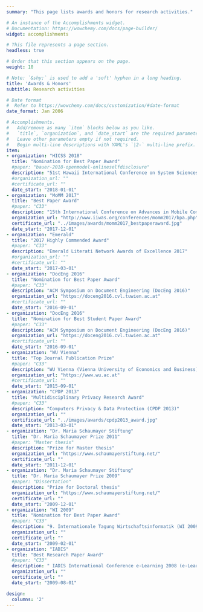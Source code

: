 ```yaml
---
summary: "This page lists awards and honors for research activities."  # Add a page description.

# An instance of the Accomplishments widget.
# Documentation: https://wowchemy.com/docs/page-builder/
widget: accomplishments

# This file represents a page section.
headless: true

# Order that this section appears on the page.
weight: 10

# Note: `&shy;` is used to add a 'soft' hyphen in a long heading.
title: 'Awards & Honors'
subtitle: Research activities

# Date format
#  Refer to https://wowchemy.com/docs/customization/#date-format
date_format: Jan 2006

# Accomplishments.
#   Add/remove as many `item` blocks below as you like.
#   `title`, `organization`, and `date_start` are the required parameters.
#   Leave other parameters empty if not required.
#   Begin multi-line descriptions with YAML's `|2-` multi-line prefix.
item:
- organization: "HICSS 2018"
  title: "Nomination for Best Paper Award"
  #paper: "bauer-2018-openmodel-onlineselfdisclosure"
  description: "51st Hawaii International Conference on System Sciences (HICSS 2018)"
  #organization_url: ""
  #certificate_url: ""
  date_start: "2018-01-01"
- organization: "MoMM 2017"
  title: "Best Paper Award"
  #paper: "C33"
  description: "15th International Conference on Advances in Mobile Computing & Multimedia"
  organization_url: "http://www.iiwas.org/conferences/momm2017/bpa.php"
  certificate_url: "../images/awards/momm2017_bestpaperaward.jpg"
  date_start: "2017-12-01"
- organization: "Emerald"
  title: "2017 Highly Commended Award"
  #paper: "C33"
  description: "Emerald Literati Network Awards of Excellence 2017"
  #organization_url: ""
  #certificate_url: ""
  date_start: "2017-03-01"
- organization: "DocEng 2016"
  title: "Nomination for Best Paper Award"
  #paper: "C33"
  description: "ACM Symposium on Document Engineering (DocEng 2016)"
  organization_url: "https://doceng2016.cvl.tuwien.ac.at"
  #certificate_url: ""
  date_start: "2016-09-01"
- organization: "DocEng 2016"
  title: "Nomination for Best Student Paper Award"
  #paper: "C33"
  description: "ACM Symposium on Document Engineering (DocEng 2016)"
  organization_url: "https://doceng2016.cvl.tuwien.ac.at"
  #certificate_url: ""
  date_start: "2016-09-01"
- organization: "WU Vienna"
  title: "Top Journal Publication Prize"
  #paper: "C33"
  description: "WU Vienna (Vienna University of Economics and Business)"
  organization_url: "https://www.wu.ac.at"
  #certificate_url: ""
  date_start: "2015-09-01"
- organization: "CPDP 2013"
  title: "Multidisciplinary Privacy Research Award"
  #paper: "C33"
  description: "Computers Privacy & Data Protection (CPDP 2013)"
  organization_url: ""
  certificate_url: "../images/awards/cpdp2013_award.jpg"
  date_start: "2013-03-01"
- organization: "Dr. Maria Schaumayer Stiftung"
  title: "Dr. Maria Schaumayer Prize 2011"
  #paper: "Master thesis"
  description: "Prize for Master thesis"
  organization_url: "https://www.schaumayerstiftung.net/"
  certificate_url: ""
  date_start: "2011-12-01"
- organization: "Dr. Maria Schaumayer Stiftung"
  title: "Dr. Maria Schaumayer Prize 2009"
  #paper: "Dissertation"
  description: "Prize for Doctoral thesis"
  organization_url: "https://www.schaumayerstiftung.net/"
  certificate_url: ""
  date_start: "2009-12-01"
- organization: "WI 2009"
  title: "Nomination for Best Paper Award"
  #paper: "C33"
  description: "9. Internationale Tagung Wirtschaftsinformatik (WI 2009)"
  organization_url: ""
  certificate_url: ""
  date_start: "2009-02-01"
- organization: "IADIS"
  title: "Best Research Paper Award"
  #paper: "C33"
  description: " IADIS International Conference e-Learning 2008 (e-Learning 2008) part of MCCSIS 2008"
  organization_url: ""
  certificate_url: ""
  date_start: "2009-08-01"

design:
  columns: '2' 
---
```


